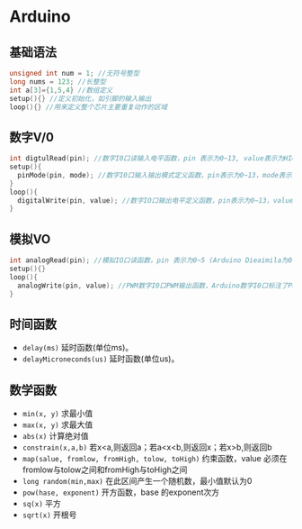 # Arduino
## 基础语法
```c
unsigned int num = 1; //无符号整型
long nums = 123; //长整型
int a[3]={1,5,4} //数组定义
setup(){} //定义初始化，如引脚的输入输出
loop(){} //用来定义整个芯片主要重复动作的区域
```
## 数字V/0
```c
int digtulRead(pin); //数字I0口读输入电平函数，pin 表示为0~13, value表示为HIGH或LOW。比如可以读数字传感器。
setup(){
  pinMode(pin, mode); //数字I0口输入输出模式定义函数，pin表示为0~13，mode表示为INPUT或OUTPUT。
}
loop(){
  digitalWrite(pin, value); //数字IO口输出电平定义函数，pin表示为0~13，value表示为HGH或LOW。比如定义HIGH可以驱动LED。
}
```
## 模拟VO
```c
int analogRead(pin); //模拟IO口读函数，pin 表示为0~5 (Arduino Dieaimila为0~5，Arduino nano为0-7)。比如可以读模拟传感器(10位AD，0-5V表示为0-1023)。
setup(){}
loop(){
  analogWrite(pin, value); //PWM数字I0口PWM输出函数，Arduino数字I0口标注了PWM的IO口可使用该函数，pin表示3,5,6, 9, 10, value表示为0~255。比如可用于电机PWM调速或音乐播放。
}
```
## 时间函数
- `delay(ms)` 延时函数(单位ms)。
- `delayMicroneconds(us)` 延时函数(单位us)。
## 数学函数
- `min(x, y)` 求最小值
- `max(x, y)` 求最大值
- `abs(x)` 计算绝对值
- `constrain(x,a,b)` 若x<a,则返回a；若a<x<b,则返回x；若x>b,则返回b
- `map(salue, fromlow, fromHigh, tolow, toHigh)` 约束函数，value 必须在fromlow与tolow之间和fromHigh与toHigh之间
- `long random(min,max)` 在此区间产生一个随机数，最小值默认为0
- `pow(hase, exponent)` 开方函数，base 的exponent次方
- `sq(x)` 平方
- `sqrt(x)` 开根号